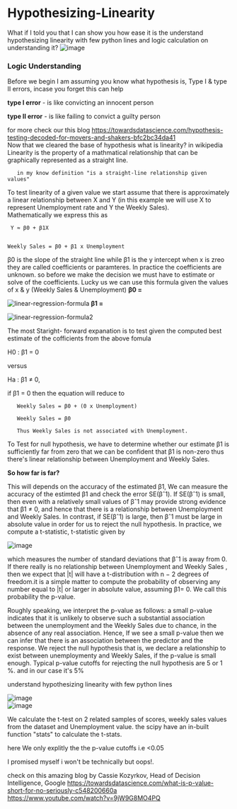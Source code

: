 # Hypothesizing-Linearity  

What if I told you that I can show you how ease it is the understand hypothesizing linearity with few python lines and logic calculation on understanding it?
![image](https://user-images.githubusercontent.com/85021780/132937242-e9029126-879a-4830-9f51-c73d60602928.png)  
  
  ### Logic Understanding 
Before we begin I am assuming you know what hypothesis is, Type I & type II errors, incase you forget this can help  

**type I error** - is like convicting an innocent person  

**type II error** - is like failing to convict a guilty person  

for more check our this blog https://towardsdatascience.com/hypothesis-testing-decoded-for-movers-and-shakers-bfc2bc34da41  
Now that we cleared the base of hypothesis what is linearity? in wikipedia  Linearity is the property of a mathmatical relationship that can be graphically represented as a straight line.  

       in my know definition "is a straight-line relationship given values"  
  
  
To test linearity of a given value we start assume that there is approximately a linear relationship between X and Y (in this example we will use X to represent Unemployment rate and Y the Weekly Sales).   
Mathematically we express this as    

     Y ≈ β0 + β1X
    
    
    Weekly Sales = β0 + β1 x Unemployment
  
  
β0 is the slope of the straight line while  β1 is the y intercept when x is zreo they are called coefficients or paramteres. In practice the coefficients are unknown. so before we make the decision we must have to estimate or solve of the coefficients. Lucky us we can use this formula given the values of x & y (Weekly Sales & Unemployment)
**β0 =**   

![linear-regression-formula](https://user-images.githubusercontent.com/85021780/132938787-dfbe16fe-61a9-4ff1-99d6-124b9a026636.png)
**β1 =**  

![linear-regression-formula2](https://user-images.githubusercontent.com/85021780/132938862-37addc7d-a086-48f4-8e81-8473ea250ae7.png)

  
  The most Staright- forward expanation is to test given the computed best estimate of the cofficients from the above fomula
  
  H0 : β1 = 0
  
  versus 
  
  Ha : β1 $\neq$  0,  
  
  if β1 = 0 then the equation will reduce to  
       
       Weekly Sales = β0 + (0 x Unemployment)
       
       Weekly Sales = β0  
       
       Thus Weekly Sales is not associated with Unemployment.
     
   
  
  To Test for null hypothesis, we have to determine whether our estimate β1 is sufficiently far from zero that we can be confident that β1 is non-zero thus there's linear relationship between Unemployment and Weekly Sales.  
  
  **So how far is far?**  
  
This will depends on the accuracy of the estimated β1, We can measure the accuracy of the estimted β1 and check the error SE(βˆ1). If SE(βˆ1) is small, then even with a relatively small values of βˆ1 may provide strong evidence that β1 $\neq$ 0, and hence that there is a relationship between Unemployment and Weekly Sales. In contrast, if SE(βˆ1) is large, then βˆ1 must be large in absolute value in order for us to reject the null hypothesis. In practice, we compute a t-statistic, t-statistic
given by  

![image](https://user-images.githubusercontent.com/85021780/132939780-ab9dd3e7-ee26-410a-86ab-907f0c5f5c87.png)  


which measures the number of standard deviations that βˆ1 is away from 0. If there really is no relationship between Unemployment and Weekly Sales , then we expect
that |t| will have a t-distribution with n − 2 degrees of freedom.it is a simple matter to compute the probability of observing any number equal to |t| or larger in absolute value, assuming β1= 0. We call this probability the p-value.   

Roughly speaking, we interpret the p-value as follows: a small p-value indicates that it is unlikely to observe such a substantial association between the unemployment and the Weekly Sales due to chance, in the absence of any real association. Hence, If we see a small p-value then we can infer that there is an association between the predictor and the response. We reject the null hypothesis that is, we declare a relationship to exist between unemploymenty and Weekly Sales,
if the p-value is small enough. Typical p-value cutoffs for rejecting the null hypothesis are 5 or 1 %. and in our case it's 5%  
  
  
understand hypothesizing linearity with few python lines  


![image](https://user-images.githubusercontent.com/85021780/132940460-15fa5a31-dae0-43f4-95e7-ca69b87cda0e.png)  
![image](https://user-images.githubusercontent.com/85021780/132940494-1ece4d92-dd0c-4c95-9305-4eb986f07f77.png)


  
  We calculate the t-test on 2 related samples of scores, weekly sales values from the dataset and Unemployment value. the scipy have an in-built function "stats" to calculate the t-stats.   
  
here We only explitly the the p-value cutoffs i.e <0.05  


I promised myself i won't be technically but oops!.  

check on this amazing blog by Cassie Kozyrkov, Head of Decision Intelligence, Google
https://towardsdatascience.com/what-is-p-value-short-for-no-seriously-c548200660a  
https://www.youtube.com/watch?v=9jW9G8MO4PQ
